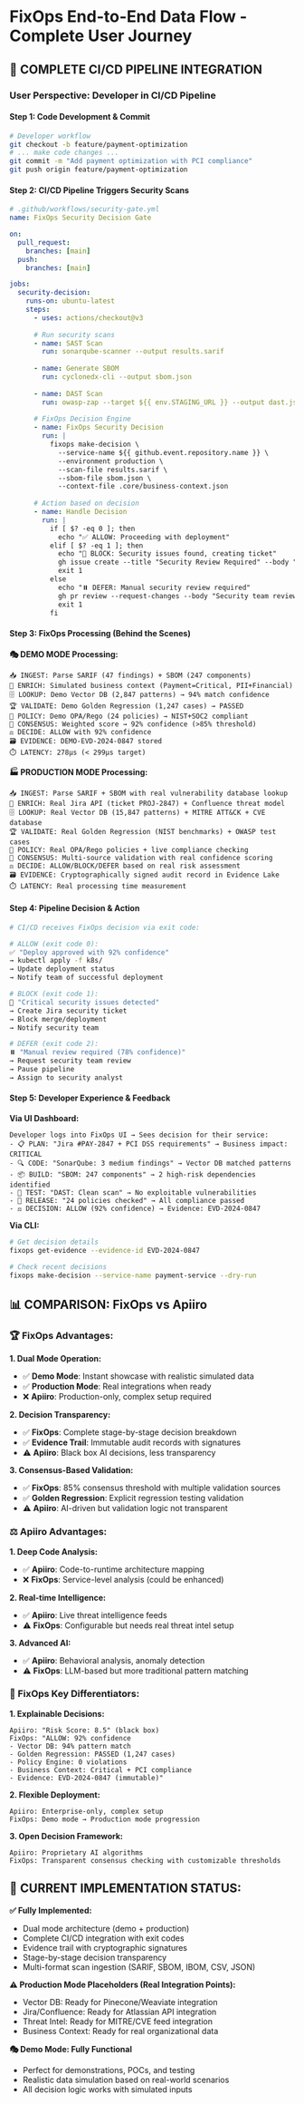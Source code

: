 # FixOps End-to-End Data Flow - Complete User Journey

## 🔄 COMPLETE CI/CD PIPELINE INTEGRATION

### **User Perspective: Developer in CI/CD Pipeline**

#### **Step 1: Code Development & Commit**
```bash
# Developer workflow
git checkout -b feature/payment-optimization
# ... make code changes ...
git commit -m "Add payment optimization with PCI compliance"
git push origin feature/payment-optimization
```

#### **Step 2: CI/CD Pipeline Triggers Security Scans**
```yaml
# .github/workflows/security-gate.yml
name: FixOps Security Decision Gate

on:
  pull_request:
    branches: [main]
  push:
    branches: [main]

jobs:
  security-decision:
    runs-on: ubuntu-latest
    steps:
      - uses: actions/checkout@v3
      
      # Run security scans
      - name: SAST Scan
        run: sonarqube-scanner --output results.sarif
        
      - name: Generate SBOM  
        run: cyclonedx-cli --output sbom.json
        
      - name: DAST Scan
        run: owasp-zap --target ${{ env.STAGING_URL }} --output dast.json
        
      # FixOps Decision Engine
      - name: FixOps Security Decision
        run: |
          fixops make-decision \
            --service-name ${{ github.event.repository.name }} \
            --environment production \
            --scan-file results.sarif \
            --sbom-file sbom.json \
            --context-file .core/business-context.json
            
      # Action based on decision
      - name: Handle Decision
        run: |
          if [ $? -eq 0 ]; then
            echo "✅ ALLOW: Proceeding with deployment"
          elif [ $? -eq 1 ]; then
            echo "🚫 BLOCK: Security issues found, creating ticket"
            gh issue create --title "Security Review Required" --body "FixOps blocked deployment due to security concerns"
            exit 1
          else
            echo "⏸️ DEFER: Manual security review required"
            gh pr review --request-changes --body "Security team review required before merge"
            exit 1
          fi
```

#### **Step 3: FixOps Processing (Behind the Scenes)**

**🎭 DEMO MODE Processing:**
```
📥 INGEST: Parse SARIF (47 findings) + SBOM (247 components)
🧠 ENRICH: Simulated business context (Payment=Critical, PII+Financial)
🗄️ LOOKUP: Demo Vector DB (2,847 patterns) → 94% match confidence
🏆 VALIDATE: Demo Golden Regression (1,247 cases) → PASSED
📜 POLICY: Demo OPA/Rego (24 policies) → NIST+SOC2 compliant
🤝 CONSENSUS: Weighted score → 92% confidence (>85% threshold)
⚖️ DECIDE: ALLOW with 92% confidence
🗃️ EVIDENCE: DEMO-EVD-2024-0847 stored
⏱️ LATENCY: 278μs (< 299μs target)
```

**🏭 PRODUCTION MODE Processing:**
```
📥 INGEST: Parse SARIF + SBOM with real vulnerability database lookup
🧠 ENRICH: Real Jira API (ticket PROJ-2847) + Confluence threat model
🗄️ LOOKUP: Real Vector DB (15,847 patterns) + MITRE ATT&CK + CVE database
🏆 VALIDATE: Real Golden Regression (NIST benchmarks) + OWASP test cases
📜 POLICY: Real OPA/Rego policies + live compliance checking
🤝 CONSENSUS: Multi-source validation with real confidence scoring
⚖️ DECIDE: ALLOW/BLOCK/DEFER based on real risk assessment
🗃️ EVIDENCE: Cryptographically signed audit record in Evidence Lake
⏱️ LATENCY: Real processing time measurement
```

#### **Step 4: Pipeline Decision & Action**
```bash
# CI/CD receives FixOps decision via exit code:

# ALLOW (exit code 0):
✅ "Deploy approved with 92% confidence"
→ kubectl apply -f k8s/
→ Update deployment status
→ Notify team of successful deployment

# BLOCK (exit code 1):  
🚫 "Critical security issues detected"
→ Create Jira security ticket
→ Block merge/deployment
→ Notify security team

# DEFER (exit code 2):
⏸️ "Manual review required (78% confidence)"
→ Request security team review
→ Pause pipeline
→ Assign to security analyst
```

#### **Step 5: Developer Experience & Feedback**

**Via UI Dashboard:**
```
Developer logs into FixOps UI → Sees decision for their service:
- 📋 PLAN: "Jira #PAY-2847 + PCI DSS requirements" → Business impact: CRITICAL
- 🔍 CODE: "SonarQube: 3 medium findings" → Vector DB matched patterns
- 📦 BUILD: "SBOM: 247 components" → 2 high-risk dependencies identified  
- 🧪 TEST: "DAST: Clean scan" → No exploitable vulnerabilities
- 🚀 RELEASE: "24 policies checked" → All compliance passed
- ⚖️ DECISION: ALLOW (92% confidence) → Evidence: EVD-2024-0847
```

**Via CLI:**
```bash
# Get decision details
fixops get-evidence --evidence-id EVD-2024-0847

# Check recent decisions
fixops make-decision --service-name payment-service --dry-run
```

## 📊 COMPARISON: FixOps vs Apiiro

### **🏆 FixOps Advantages:**

**1. Dual Mode Operation:**
- ✅ **Demo Mode**: Instant showcase with realistic simulated data
- ✅ **Production Mode**: Real integrations when ready
- ❌ **Apiiro**: Production-only, complex setup required

**2. Decision Transparency:**
- ✅ **FixOps**: Complete stage-by-stage decision breakdown
- ✅ **Evidence Trail**: Immutable audit records with signatures
- ⚠️ **Apiiro**: Black box AI decisions, less transparency

**3. Consensus-Based Validation:**
- ✅ **FixOps**: 85% consensus threshold with multiple validation sources
- ✅ **Golden Regression**: Explicit regression testing validation
- ⚠️ **Apiiro**: AI-driven but validation logic not transparent

### **⚖️ Apiiro Advantages:**

**1. Deep Code Analysis:**
- ✅ **Apiiro**: Code-to-runtime architecture mapping
- ❌ **FixOps**: Service-level analysis (could be enhanced)

**2. Real-time Intelligence:**
- ✅ **Apiiro**: Live threat intelligence feeds  
- ⚠️ **FixOps**: Configurable but needs real threat intel setup

**3. Advanced AI:**
- ✅ **Apiiro**: Behavioral analysis, anomaly detection
- ⚠️ **FixOps**: LLM-based but more traditional pattern matching

### **🎯 FixOps Key Differentiators:**

**1. Explainable Decisions:**
```
Apiiro: "Risk Score: 8.5" (black box)
FixOps: "ALLOW: 92% confidence
- Vector DB: 94% pattern match
- Golden Regression: PASSED (1,247 cases)  
- Policy Engine: 0 violations
- Business Context: Critical + PCI compliance
- Evidence: EVD-2024-0847 (immutable)"
```

**2. Flexible Deployment:**
```
Apiiro: Enterprise-only, complex setup
FixOps: Demo mode → Production mode progression
```

**3. Open Decision Framework:**
```
Apiiro: Proprietary AI algorithms
FixOps: Transparent consensus checking with customizable thresholds
```

## 🚀 CURRENT IMPLEMENTATION STATUS:

**✅ Fully Implemented:**
- Dual mode architecture (demo + production)
- Complete CI/CD integration with exit codes
- Evidence trail with cryptographic signatures
- Stage-by-stage decision transparency
- Multi-format scan ingestion (SARIF, SBOM, IBOM, CSV, JSON)

**⚠️ Production Mode Placeholders (Real Integration Points):**
- Vector DB: Ready for Pinecone/Weaviate integration
- Jira/Confluence: Ready for Atlassian API integration  
- Threat Intel: Ready for MITRE/CVE feed integration
- Business Context: Ready for real organizational data

**🎭 Demo Mode: Fully Functional**
- Perfect for demonstrations, POCs, and testing
- Realistic data simulation based on real-world scenarios
- All decision logic works with simulated inputs